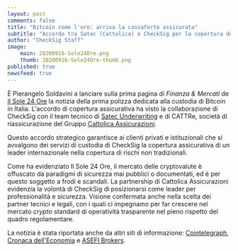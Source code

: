 ```yaml
---
layout: post
comments: false
title: "Bitcoin come l'oro: arriva la cassaforte assicurata"
subtitle: "Accordo tra Satec (Cattolica) e CheckSig per la copertura dei rischi"
author: "CheckSig Staff"
image:
    main: 20200916-Sole24Ore.png
    thumb: 20200916-Sole24Ore-thumb.png
published: true
newsfeed: true
---
```


È Pierangelo Soldavini a lanciare sulla prima pagina di _Finanza & Mercati_ de [Il Sole 24 Ore](https://www.ilsole24ore.com/art/bitcoin-come-l-oro-arriva-prima-assicurazione-criptovalute-ADF7pYp) la notizia della prima polizza dedicata alla custodia di Bitcoin in Italia. L'accordo di copertura assicurativa ha visto la collaborazione di CheckSig con il team tecnico di [Satec Underwriting](http://www.satecunderwriting.eu) e di CATTRe, società di riassicurazione del Gruppo [Cattolica Assicurazioni](http://www.cattolica.it).

Questo accordo strategico garantisce ai clienti privati e istituzionali che si avvalgono dei servizi di custodia di CheckSig la copertura assicurativa di un leader internazionale nella copertura di rischi non tradizionali. 

Come ha evidenziato Il Sole 24 Ore, il mercato delle cryptovalute è offuscato da paradigmi di sicurezza mai pubblici o documentati, ed è per questo soggetto a frodi e scandali. La partnership di Cattolica Assicurazioni evidenzia la volontà di CheckSig di posizionarsi come leader per professionalità e sicurezza. Visione confermata anche nella scelta dei partner tecnici e legali, con i quali ci impegnamo per far crescere nel mercato _crypto_ standard di operatività trasparente nel pieno rispetto del quadro regolamentare.

La notizia è stata riportata anche da altri siti di informazione: [Cointelegraph](https://it.cointelegraph.com/news/cattolica-assicurazioni-prima-polizza-dedicata-a-bitcoin), [Cronaca dell'Economia](https://www.cronacadelleconomia.it/2020/09/17/cattolica-la-polizza-per-criptovalute/) e [ASEFI Brokers](https://www.asefibrokers.com/notizie/cattolica-lancia-la-polizza-la-custodia-di-bitcoin).
